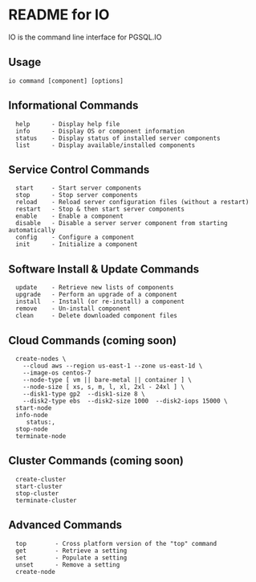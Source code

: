 # README for IO #

IO is the command line interface for PGSQL.IO

## Usage ##
```
io command [component] [options]
```

## Informational Commands ##
```
  help      - Display help file
  info      - Display OS or component information
  status    - Display status of installed server components
  list      - Display available/installed components 
```

## Service Control Commands ##
```
  start     - Start server components
  stop      - Stop server components
  reload    - Reload server configuration files (without a restart)
  restart   - Stop & then start server components
  enable    - Enable a component
  disable   - Disable a server server component from starting automatically
  config    - Configure a component
  init      - Initialize a component
```

## Software Install & Update Commands ##
```
  update    - Retrieve new lists of components
  upgrade   - Perform an upgrade of a component
  install   - Install (or re-install) a component  
  remove    - Un-install component   
  clean     - Delete downloaded component files
```

## Cloud Commands (coming soon) ##
```
  create-nodes \
    --cloud aws --region us-east-1 --zone us-east-1d \
    --image-os centos-7
    --node-type [ vm || bare-metal || container ] \
    --node-size [ xs, s, m, l, xl, 2xl - 24xl ] \
    --disk1-type gp2  --disk1-size 8 \
    --disk2-type ebs  --disk2-size 1000  --disk2-iops 15000 \
  start-node
  info-node
     status:, 
  stop-node
  terminate-node
```

## Cluster Commands (coming soon) ##
```
  create-cluster
  start-cluster
  stop-cluster
  terminate-cluster
```
  

## Advanced Commands ##
```
  top        - Cross platform version of the "top" command 
  get        - Retrieve a setting
  set        - Populate a setting
  unset      - Remove a setting 
  create-node
```
